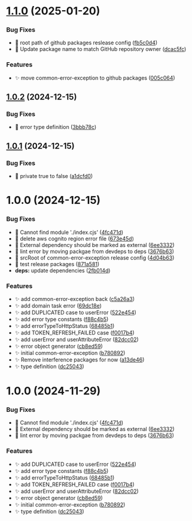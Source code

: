 # [1.1.0](https://github.com/zhumeisongsong/multiple-products-workspace/compare/common-error-exception-v1.0.2...common-error-exception-v1.1.0) (2025-01-20)


### Bug Fixes

* 🐛 root path of github packages reslease config ([fb5c0d4](https://github.com/zhumeisongsong/multiple-products-workspace/commit/fb5c0d4cf38e1a4ab10d2ba8cdc0fd6078f3979a))
* 🐛 Update package name to match GitHub repository owner ([dcac5fc](https://github.com/zhumeisongsong/multiple-products-workspace/commit/dcac5fcb2188dfd53620056c38ca7a56e7478215))


### Features

* ✨ move common-error-exception to github packages ([005c064](https://github.com/zhumeisongsong/multiple-products-workspace/commit/005c0648da5cfcbd460d0cb472ddd17c5ab53cc1))

## [1.0.2](https://github.com/zhumeisongsong/multiple-products-workspace/compare/common-error-exception-v1.0.1...common-error-exception-v1.0.2) (2024-12-15)


### Bug Fixes

* 🐛 error type definition ([3bbb78c](https://github.com/zhumeisongsong/multiple-products-workspace/commit/3bbb78cc747edd9d586981ad12d9d5b621d762a3))

## [1.0.1](https://github.com/zhumeisongsong/multiple-products-workspace/compare/common-error-exception-v1.0.0...common-error-exception-v1.0.1) (2024-12-15)


### Bug Fixes

* 🐛 private true to false ([a1dcfd0](https://github.com/zhumeisongsong/multiple-products-workspace/commit/a1dcfd0323b3bb15d28390f54c2edaea494be392))

# 1.0.0 (2024-12-15)


### Bug Fixes

* 🐛 Cannot find module './index.cjs' ([4fc471d](https://github.com/zhumeisongsong/multiple-products-workspace/commit/4fc471d3e0092e553c3e3f34b45145beffb02068))
* 🐛 delete aws cognito region error file ([673e45d](https://github.com/zhumeisongsong/multiple-products-workspace/commit/673e45dfbc98da356cb740e5d1836c03b73cd667))
* 🐛 External dependency should be marked as external ([6ee3332](https://github.com/zhumeisongsong/multiple-products-workspace/commit/6ee3332fdb73c32559d6c5020dd5e5d59a30ebeb))
* 🐛 lint error by moving packgae from devdeps to deps ([3676b63](https://github.com/zhumeisongsong/multiple-products-workspace/commit/3676b63f3c2c3414779444e1dd2a15d1f9f8a3c1))
* 🐛 srcRoot of common-error-exception release config ([4d04b63](https://github.com/zhumeisongsong/multiple-products-workspace/commit/4d04b63028ae36b780ffdd2417f7f3506d078c69))
* 🐛 test release packages ([871a581](https://github.com/zhumeisongsong/multiple-products-workspace/commit/871a581bac2fff6ce894507d5955211c6fc30014))
* **deps:** update dependencies ([2fb014d](https://github.com/zhumeisongsong/multiple-products-workspace/commit/2fb014d05386de7555cc8e70e5c62cbc90866f7b))


### Features

* ✨ add common-error-exception back ([c5a26a3](https://github.com/zhumeisongsong/multiple-products-workspace/commit/c5a26a359147cfdbd515edb74742606e43a8f404))
* ✨ add domain task error ([69dc18e](https://github.com/zhumeisongsong/multiple-products-workspace/commit/69dc18e68b21e464c30c7fdd6bb316933f9b6c94))
* ✨ add DUPLICATED case to userError ([522e454](https://github.com/zhumeisongsong/multiple-products-workspace/commit/522e4543eb015d3689af25f1e46427c95d231acc))
* ✨ add error type constants ([f88c4b5](https://github.com/zhumeisongsong/multiple-products-workspace/commit/f88c4b53d6eb5af50d3b1af3a557ccbcefad562d))
* ✨ add errorTypeToHttpStatus ([68485b1](https://github.com/zhumeisongsong/multiple-products-workspace/commit/68485b1ac01be0b62a6d22a5e3f81b9915fa47a4))
* ✨ add TOKEN_REFRESH_FAILED case ([f0017b4](https://github.com/zhumeisongsong/multiple-products-workspace/commit/f0017b456cff7f738d3b81b8be959e32a9ad01dd))
* ✨ add userError and userAttributeError ([82dcc02](https://github.com/zhumeisongsong/multiple-products-workspace/commit/82dcc022cf0a0f08f2b124dccbbcb86facd3ee77))
* ✨ error object generator ([cb8ed59](https://github.com/zhumeisongsong/multiple-products-workspace/commit/cb8ed5948aae2c80c6b0bb39edc7a25b77fd430f))
* ✨ initial common-error-exception ([b780892](https://github.com/zhumeisongsong/multiple-products-workspace/commit/b78089280f3954017d875adcdc8d6fdec0a67dbf))
* ✨ Remove interference packages for now ([a13de46](https://github.com/zhumeisongsong/multiple-products-workspace/commit/a13de468c1c7d31017ab6c7eec304942397853d2))
* ✨ type definition ([dc25043](https://github.com/zhumeisongsong/multiple-products-workspace/commit/dc25043f2a898e1ff8f1da74bb7bde2410a2c24b))

# 1.0.0 (2024-11-29)


### Bug Fixes

* 🐛 Cannot find module './index.cjs' ([4fc471d](https://github.com/zhumeisongsong/multiple-products-workspace/commit/4fc471d3e0092e553c3e3f34b45145beffb02068))
* 🐛 External dependency should be marked as external ([6ee3332](https://github.com/zhumeisongsong/multiple-products-workspace/commit/6ee3332fdb73c32559d6c5020dd5e5d59a30ebeb))
* 🐛 lint error by moving packgae from devdeps to deps ([3676b63](https://github.com/zhumeisongsong/multiple-products-workspace/commit/3676b63f3c2c3414779444e1dd2a15d1f9f8a3c1))


### Features

* ✨ add DUPLICATED case to userError ([522e454](https://github.com/zhumeisongsong/multiple-products-workspace/commit/522e4543eb015d3689af25f1e46427c95d231acc))
* ✨ add error type constants ([f88c4b5](https://github.com/zhumeisongsong/multiple-products-workspace/commit/f88c4b53d6eb5af50d3b1af3a557ccbcefad562d))
* ✨ add errorTypeToHttpStatus ([68485b1](https://github.com/zhumeisongsong/multiple-products-workspace/commit/68485b1ac01be0b62a6d22a5e3f81b9915fa47a4))
* ✨ add TOKEN_REFRESH_FAILED case ([f0017b4](https://github.com/zhumeisongsong/multiple-products-workspace/commit/f0017b456cff7f738d3b81b8be959e32a9ad01dd))
* ✨ add userError and userAttributeError ([82dcc02](https://github.com/zhumeisongsong/multiple-products-workspace/commit/82dcc022cf0a0f08f2b124dccbbcb86facd3ee77))
* ✨ error object generator ([cb8ed59](https://github.com/zhumeisongsong/multiple-products-workspace/commit/cb8ed5948aae2c80c6b0bb39edc7a25b77fd430f))
* ✨ initial common-error-exception ([b780892](https://github.com/zhumeisongsong/multiple-products-workspace/commit/b78089280f3954017d875adcdc8d6fdec0a67dbf))
* ✨ type definition ([dc25043](https://github.com/zhumeisongsong/multiple-products-workspace/commit/dc25043f2a898e1ff8f1da74bb7bde2410a2c24b))
